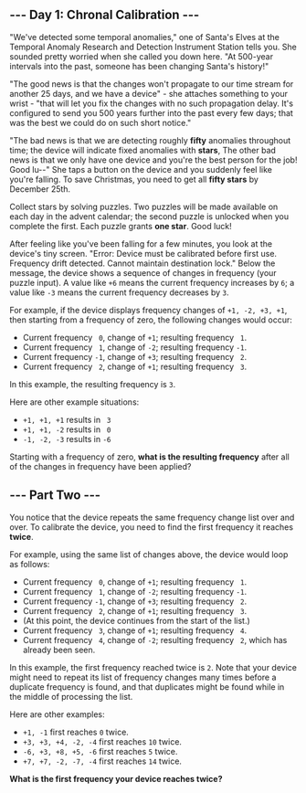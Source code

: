 ## \--- Day 1: Chronal Calibration ---

"We've detected some temporal anomalies," one of Santa's Elves at the
<span title="It&#39;s about as big on the inside as you expected.">Temporal
Anomaly Research and Detection Instrument Station</span> tells you. She
sounded pretty worried when she called you down here. "At 500-year
intervals into the past, someone has been changing Santa's history\!"

"The good news is that the changes won't propagate to our time stream
for another 25 days, and we have a device" - she attaches something to
your wrist - "that will let you fix the changes with no such propagation
delay. It's configured to send you 500 years further into the past every
few days; that was the best we could do on such short notice."

"The bad news is that we are detecting roughly **fifty** anomalies
throughout time; the device will indicate fixed anomalies with **stars**,
The other bad news is that we only have one device and you're the best
person for the job\! Good lu--" She taps a button on the device and you
suddenly feel like you're falling. To save Christmas, you need to get
all **fifty stars** by December 25th.

Collect stars by solving puzzles. Two puzzles will be made available on
each day in the advent calendar; the second puzzle is unlocked when you
complete the first. Each puzzle grants **one star**. Good luck\!

After feeling like you've been falling for a few minutes, you look at
the device's tiny screen. "Error: Device must be calibrated before first
use. Frequency drift detected. Cannot maintain destination lock." Below
the message, the device shows a sequence of changes in frequency (your
puzzle input). A value like `+6` means the current frequency increases
by `6`; a value like `-3` means the current frequency decreases by `3`.

For example, if the device displays frequency changes of `+1, -2, +3,
+1`, then starting from a frequency of zero, the following changes would
occur:

  - Current frequency ` 0`, change of `+1`; resulting frequency ` 1`.
  - Current frequency ` 1`, change of `-2`; resulting frequency `-1`.
  - Current frequency `-1`, change of `+3`; resulting frequency ` 2`.
  - Current frequency ` 2`, change of `+1`; resulting frequency ` 3`.

In this example, the resulting frequency is `3`.

Here are other example situations:

  - `+1, +1, +1` results in ` 3`
  - `+1, +1, -2` results in ` 0`
  - `-1, -2, -3` results in `-6`

Starting with a frequency of zero, **what is the resulting frequency**
after all of the changes in frequency have been applied?


## \--- Part Two ---

You notice that the device repeats the same frequency change list over
and over. To calibrate the device, you need to find the first frequency
it reaches **twice**.

For example, using the same list of changes above, the device would loop
as follows:

  - Current frequency ` 0`, change of `+1`; resulting frequency ` 1`.
  - Current frequency ` 1`, change of `-2`; resulting frequency `-1`.
  - Current frequency `-1`, change of `+3`; resulting frequency ` 2`.
  - Current frequency ` 2`, change of `+1`; resulting frequency ` 3`.
  - (At this point, the device continues from the start of the list.)
  - Current frequency ` 3`, change of `+1`; resulting frequency ` 4`.
  - Current frequency ` 4`, change of `-2`; resulting frequency ` 2`,
    which has already been seen.

In this example, the first frequency reached twice is `2`. Note that
your device might need to repeat its list of frequency changes many
times before a duplicate frequency is found, and that duplicates might
be found while in the middle of processing the list.

Here are other examples:

  - `+1, -1` first reaches `0` twice.
  - `+3, +3, +4, -2, -4` first reaches `10` twice.
  - `-6, +3, +8, +5, -6` first reaches `5` twice.
  - `+7, +7, -2, -7, -4` first reaches `14` twice.

**What is the first frequency your device reaches twice?**
